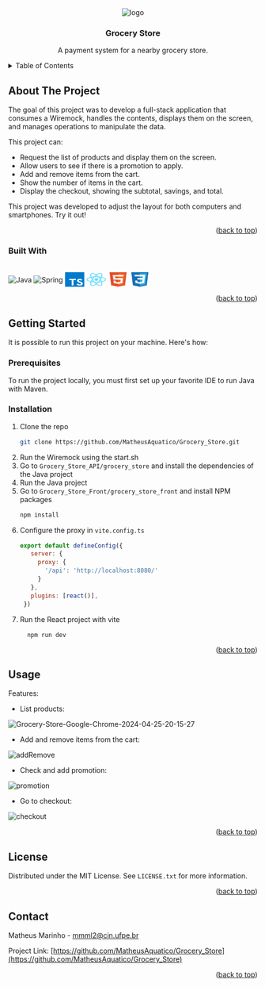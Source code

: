 <!-- Improved compatibility of back to top link: See: https://github.com/othneildrew/Best-README-Template/pull/73 -->
<a name="readme-top"></a>
<!--
*** Thanks for checking out the Best-README-Template. If you have a suggestion
*** that would make this better, please fork the repo and create a pull request
*** or simply open an issue with the tag "enhancement".
*** Don't forget to give the project a star!
*** Thanks again! Now go create something AMAZING! :D
-->



<!-- PROJECT SHIELDS -->
<!--
*** I'm using markdown "reference style" links for readability.
*** Reference links are enclosed in brackets [ ] instead of parentheses ( ).
*** See the bottom of this document for the declaration of the reference variables
*** for contributors-url, forks-url, etc. This is an optional, concise syntax you may use.
*** https://www.markdownguide.org/basic-syntax/#reference-style-links
-->

<!-- PROJECT LOGO -->
<br />
<div align="center">
  
![logo](https://github.com/MatheusAquatico/Grocery_Store/assets/43749592/fa1c383a-9139-4f91-8f84-0ff9bc119981)

  <h3 align="center">Grocery Store</h3>

  <p align="center">
    A payment system for a nearby grocery store.
    <br />
  </p>
</div>



<!-- TABLE OF CONTENTS -->
<details>
  <summary>Table of Contents</summary>
  <ol>
    <li>
      <a href="#about-the-project">About The Project</a>
      <ul>
        <li><a href="#built-with">Built With</a></li>
      </ul>
    </li>
    <li>
      <a href="#getting-started">Getting Started</a>
      <ul>
        <li><a href="#prerequisites">Prerequisites</a></li>
        <li><a href="#installation">Installation</a></li>
      </ul>
    </li>
    <li><a href="#usage">Usage</a></li>
    <li><a href="#license">License</a></li>
    <li><a href="#contact">Contact</a></li>
  </ol>
</details>



<!-- ABOUT THE PROJECT -->
## About The Project

The goal of this project was to develop a full-stack application that consumes a Wiremock, handles the contents, displays them on the screen, and manages operations to manipulate the data.

This project can:

* Request the list of products and display them on the screen.
* Allow users to see if there is a promotion to apply.
* Add and remove items from the cart.
* Show the number of items in the cart.
* Display the checkout, showing the subtotal, savings, and total.

This project was developed to adjust the layout for both computers and smartphones. Try it out!

<p align="right">(<a href="#readme-top">back to top</a>)</p>



### Built With


<div style="display: inline_block"><br>
 <img align="center" alt="Java" height="30" width="40" src="https://cdn.jsdelivr.net/gh/devicons/devicon@latest/icons/java/java-original.svg">
  <img align="center" alt="Spring" height="30" width="40" src="https://cdn.jsdelivr.net/gh/devicons/devicon@latest/icons/spring/spring-original.svg">
  <img align="center" alt="Ts" height="30" width="40" src="https://raw.githubusercontent.com/devicons/devicon/master/icons/typescript/typescript-plain.svg">
  <img align="center" alt="React" height="30" width="40" src="https://raw.githubusercontent.com/devicons/devicon/master/icons/react/react-original.svg">
  <img align="center" alt="HTML" height="30" width="40" src="https://raw.githubusercontent.com/devicons/devicon/master/icons/html5/html5-original.svg">
  <img align="center" alt="CSS" height="30" width="40" src="https://raw.githubusercontent.com/devicons/devicon/master/icons/css3/css3-original.svg">
</div>


<p align="right">(<a href="#readme-top">back to top</a>)</p>



<!-- GETTING STARTED -->
## Getting Started

It is possible to run this project on your machine. Here's how:

### Prerequisites

To run the project locally, you must first set up your favorite IDE to run Java with Maven.

### Installation

1. Clone the repo
   ```sh
   git clone https://github.com/MatheusAquatico/Grocery_Store.git
   ```
2. Run the Wiremock using the start.sh
3. Go to `Grocery_Store_API/grocery_store` and install the dependencies of the Java project
4. Run the Java project
5. Go to `Grocery_Store_Front/grocery_store_front` and install NPM packages
   ```sh
   npm install
   ```
6. Configure the proxy in `vite.config.ts`
   ```js
   export default defineConfig({
      server: {
        proxy: {
          '/api': 'http://localhost:8080/'
        }
      },
      plugins: [react()],
    })
   ```
7. Run the React project with vite
    ```
      npm run dev
    ```

<p align="right">(<a href="#readme-top">back to top</a>)</p>



<!-- USAGE EXAMPLES -->
## Usage

Features:

* List products:
  
![Grocery-Store-Google-Chrome-2024-04-25-20-15-27](https://github.com/MatheusAquatico/Grocery_Store/assets/43749592/ae7b96db-9106-4058-855c-74cf9c2f1508)

* Add and remove items from the cart:
  
![addRemove](https://github.com/MatheusAquatico/Grocery_Store/assets/43749592/25c9afd6-100b-4a3b-860d-e08fa80ac1a7)

* Check and add promotion:
  
![promotion](https://github.com/MatheusAquatico/Grocery_Store/assets/43749592/29d0e157-7a9f-4744-b18f-54a3eb2c790f)

* Go to checkout:
  
![checkout](https://github.com/MatheusAquatico/Grocery_Store/assets/43749592/774fe584-34de-4c0b-9320-1a46b91bfde5)


<p align="right">(<a href="#readme-top">back to top</a>)</p>


<!-- LICENSE -->
## License

Distributed under the MIT License. See `LICENSE.txt` for more information.

<p align="right">(<a href="#readme-top">back to top</a>)</p>



<!-- CONTACT -->
## Contact

Matheus Marinho - mmml2@cin.ufpe.br

Project Link: [https://github.com/MatheusAquatico/Grocery_Store](https://github.com/MatheusAquatico/Grocery_Store)

<p align="right">(<a href="#readme-top">back to top</a>)</p>


<!-- MARKDOWN LINKS & IMAGES -->
<!-- https://www.markdownguide.org/basic-syntax/#reference-style-links -->
[contributors-shield]: https://img.shields.io/github/contributors/othneildrew/Best-README-Template.svg?style=for-the-badge
[contributors-url]: https://github.com/othneildrew/Best-README-Template/graphs/contributors
[forks-shield]: https://img.shields.io/github/forks/othneildrew/Best-README-Template.svg?style=for-the-badge
[forks-url]: https://github.com/othneildrew/Best-README-Template/network/members
[stars-shield]: https://img.shields.io/github/stars/othneildrew/Best-README-Template.svg?style=for-the-badge
[stars-url]: https://github.com/othneildrew/Best-README-Template/stargazers
[issues-shield]: https://img.shields.io/github/issues/othneildrew/Best-README-Template.svg?style=for-the-badge
[issues-url]: https://github.com/othneildrew/Best-README-Template/issues
[license-shield]: https://img.shields.io/github/license/othneildrew/Best-README-Template.svg?style=for-the-badge
[license-url]: https://github.com/othneildrew/Best-README-Template/blob/master/LICENSE.txt
[linkedin-shield]: https://img.shields.io/badge/-LinkedIn-black.svg?style=for-the-badge&logo=linkedin&colorB=555
[linkedin-url]: https://linkedin.com/in/othneildrew
[product-screenshot]: images/screenshot.png
[Java.io]: [https://img.shields.io/badge/next.js-000000?style=for-the-badge&logo=nextdotjs&logoColor=white](https://img.shields.io/badge/Java-ED8B00?style=for-the-badge&logo=openjdk&logoColor=white)
[Java-url]: https://www.java.com
[React.js]: https://img.shields.io/badge/React-20232A?style=for-the-badge&logo=react&logoColor=61DAFB
[React-url]: https://reactjs.org/
[Vue.js]: https://img.shields.io/badge/Vue.js-35495E?style=for-the-badge&logo=vuedotjs&logoColor=4FC08D
[Vue-url]: https://vuejs.org/
[Angular.io]: https://img.shields.io/badge/Angular-DD0031?style=for-the-badge&logo=angular&logoColor=white
[Angular-url]: https://angular.io/
[Svelte.dev]: https://img.shields.io/badge/Svelte-4A4A55?style=for-the-badge&logo=svelte&logoColor=FF3E00
[Svelte-url]: https://svelte.dev/
[Laravel.com]: https://img.shields.io/badge/Laravel-FF2D20?style=for-the-badge&logo=laravel&logoColor=white
[Laravel-url]: https://laravel.com
[Bootstrap.com]: https://img.shields.io/badge/Bootstrap-563D7C?style=for-the-badge&logo=bootstrap&logoColor=white
[Bootstrap-url]: https://getbootstrap.com
[JQuery.com]: https://img.shields.io/badge/jQuery-0769AD?style=for-the-badge&logo=jquery&logoColor=white
[JQuery-url]: https://jquery.com 
